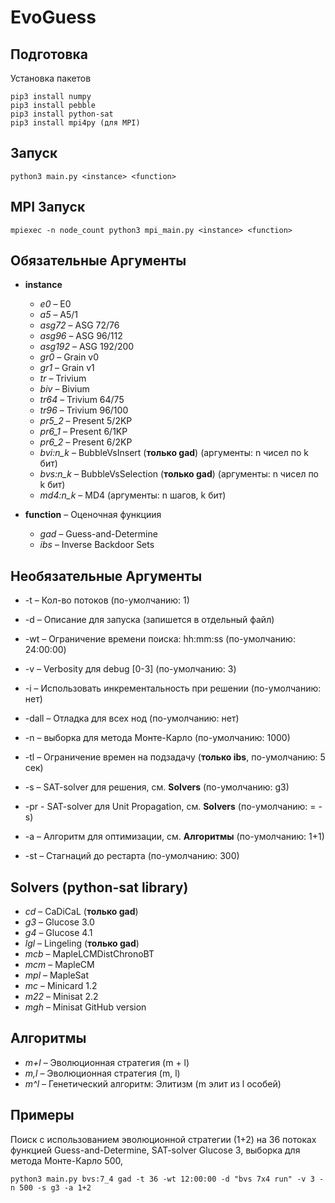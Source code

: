# EvoGuess

## Подготовка
Установка пакетов
```
pip3 install numpy
pip3 install pebble
pip3 install python-sat
pip3 install mpi4py (для MPI)
```

## Запуск
```
python3 main.py <instance> <function>
```

## MPI Запуск
```
mpiexec -n node_count python3 mpi_main.py <instance> <function>
```

## Обязательные Аргументы
* **instance**
    - *e0* – E0
    - *a5* – A5/1
    - *asg72* – ASG 72/76
    - *asg96* – ASG 96/112
    - *asg192* – ASG 192/200
    - *gr0* – Grain v0
    - *gr1* – Grain v1
    - *tr* – Trivium
    - *biv* – Bivium
    - *tr64* – Trivium 64/75
    - *tr96* – Trivium 96/100
    - *pr5_2* – Present 5/2KP
    - *pr6_1* – Present 6/1KP
    - *pr6_2* – Present 6/2KP
    - *bvi:n_k* – BubbleVsInsert (**только gad**) (аргументы: n чисел по k бит)
    - *bvs:n_k* – BubbleVsSelection (**только gad**) (аргументы: n чисел по k бит)
    - *md4:n_k* – MD4 (аргументы: n шагов, k бит)

* **function** – Оценочная функциия
    - *gad* – Guess-and-Determine
    - *ibs* – Inverse Backdoor Sets
    
## Необязательные Аргументы
* -t – Кол-во потоков (по-умолчанию: 1)
* -d – Описание для запуска (запишется в отдельный файл)
* -wt – Ограничение времени поиска: hh:mm:ss (по-умолчанию: 24:00:00)
* -v – Verbosity для debug [0-3] (по-умолчанию: 3)
* -i – Использовать инкрементальность при решении (по-умолчанию: нет)
* -dall – Отладка для всех нод (по-умолчанию: нет)

* -n – выборка для метода Монте-Карло (по-умолчанию: 1000)
* -tl – Ограничение времен на подзадачу (**только ibs**, по-умолчанию: 5 сек)
* -s – SAT-solver для решения, см. **Solvers** (по-умолчанию: g3)
* -pr - SAT-solver для Unit Propagation, см. **Solvers** (по-умолчанию: = -s)

* -a – Алгоритм для оптимизации, см. **Алгоритмы** (по-умолчанию: 1+1)
* -st – Стагнаций до рестарта (по-умолчанию: 300)

## Solvers (python-sat library)
* *cd*  – CaDiCaL (**только gad**)
* *g3*  – Glucose 3.0
* *g4*  – Glucose 4.1
* *lgl* – Lingeling (**только gad**)
* *mcb* – MapleLCMDistChronoBT
* *mcm* – MapleCM
* *mpl* – MapleSat
* *mc*  – Minicard 1.2
* *m22* – Minisat 2.2
* *mgh* – Minisat GitHub version

## Алгоритмы
* *m+l* – Эволюционная стратегия (m + l)
* *m,l* – Эволюционная стратегия (m, l)
* *m^l* – Генетический алгоритм: Элитизм (m элит из l особей)

## Примеры
Поиск с использованием эволюционной стратегии (1+2) на 36 потоках функцией Guess-and-Determine, SAT-solver Glucose 3, выборка для метода Монте-Карло 500,
```shell script
python3 main.py bvs:7_4 gad -t 36 -wt 12:00:00 -d "bvs 7x4 run" -v 3 -n 500 -s g3 -a 1+2
```